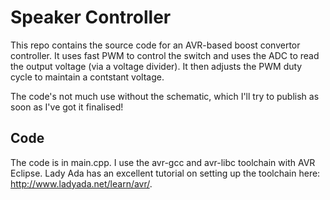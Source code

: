 Speaker Controller
==================

This repo contains the source code for an AVR-based boost convertor controller.
It uses fast PWM to control the switch and uses the ADC to read the output
voltage (via a voltage divider).  It then adjusts the PWM duty cycle to maintain
a contstant voltage.

The code's not much use without the schematic, which I'll try to publish 
as soon as I've got it finalised!

Code
----

The code is in main.cpp.  I use the avr-gcc and avr-libc toolchain with AVR 
Eclipse.  Lady Ada has an excellent tutorial on setting up the toolchain 
here: http://www.ladyada.net/learn/avr/.
